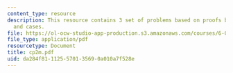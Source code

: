 ```yaml
---
content_type: resource
description: This resource contains 3 set of problems based on proofs by contradiction
  and cases.
file: https://ol-ocw-studio-app-production.s3.amazonaws.com/courses/6-042j-mathematics-for-computer-science-fall-2005/da284f811125570135690a010a7f528e_cp2m.pdf
file_type: application/pdf
resourcetype: Document
title: cp2m.pdf
uid: da284f81-1125-5701-3569-0a010a7f528e
---
```


